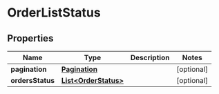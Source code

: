 # OrderListStatus

## Properties
Name | Type | Description | Notes
------------ | ------------- | ------------- | -------------
**pagination** | [**Pagination**](Pagination.md) |  |  [optional]
**ordersStatus** | [**List&lt;OrderStatus&gt;**](OrderStatus.md) |  |  [optional]
